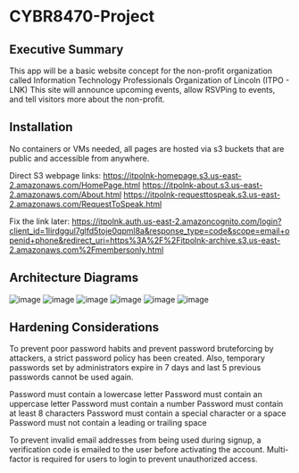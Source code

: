 # CYBR8470-Project

## Executive Summary
This app will be a basic website concept for the non-profit organization called Information Technology Professionals Organization of Lincoln (ITPO - LNK) This site will announce upcoming events, allow RSVPing to events, and tell visitors more about the non-profit. 

## Installation
No containers or VMs needed, all pages are hosted via s3 buckets that are public and accessible from anywhere. 

Direct S3 webpage links:
https://itpolnk-homepage.s3.us-east-2.amazonaws.com/HomePage.html
https://itpolnk-about.s3.us-east-2.amazonaws.com/About.html
https://itpolnk-requesttospeak.s3.us-east-2.amazonaws.com/RequestToSpeak.html

Fix the link later:
https://itpolnk.auth.us-east-2.amazoncognito.com/login?client_id=1lirdggul7glfd5toje0qpml8a&response_type=code&scope=email+openid+phone&redirect_uri=https%3A%2F%2Fitpolnk-archive.s3.us-east-2.amazonaws.com%2Fmembersonly.html

## Architecture Diagrams
![image](https://github.com/DillonPetschke/CYBR8470-Project/assets/51690971/815cba92-1b40-4b14-bdf6-6f436d51a29f)
![image](https://github.com/DillonPetschke/CYBR8470-Project/assets/51690971/9ca1a47f-cb44-435b-8e2e-1892fdd98e7e)
![image](https://github.com/DillonPetschke/CYBR8470-Project/assets/51690971/f5031753-7f6d-42ad-91c7-1bc239830dc9)
![image](https://github.com/DillonPetschke/CYBR8470-Project/assets/51690971/ced26375-b677-433e-99da-075d9c8040ac)
![image](https://github.com/DillonPetschke/CYBR8470-Project/assets/51690971/c8b73acb-4300-4289-8412-29e81a398be1)
![image](https://github.com/DillonPetschke/CYBR8470-Project/assets/51690971/eb9a68d8-7a27-4e4f-a458-a4c5b45be790)

## Hardening Considerations
To prevent poor password habits and prevent password bruteforcing by attackers, a strict password policy has been created. Also, temporary passwords set by administrators expire in 7 days and last 5 previous passwords cannot be used again. 

Password must contain a lowercase letter
Password must contain an uppercase letter
Password must contain a number
Password must contain at least 8 characters
Password must contain a special character or a space
Password must not contain a leading or trailing space

To prevent invalid email addresses from being used during signup, a verification code is emailed to the user before activating the account. 
Multi-factor is required for users to login to prevent unauthorized access. 

